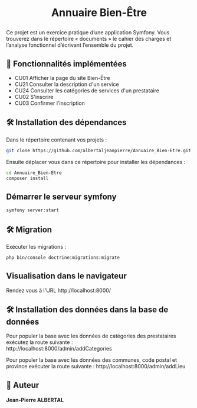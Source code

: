 # <p align="center">Annuaire Bien-Être</p>

Ce projet est un exercice pratique d’une application Symfony. Vous trouverez dans le répertoire « documents » le cahier des charges et l’analyse fonctionnel d’écrivant l’ensemble du projet.  

## 🧐 Fonctionnalités implémentées
- CU01 Afficher la page du site Bien-Être
- CU21 Consulter la description d'un service
- CU24 Consulter les catégories de services d'un prestataire
- CU02 S'inscrire
- CU03 Confirmer l'inscription
## 🛠️ Installation des dépendances
Dans le répertoire contenant vos projets :
```bash
git clone https://github.com/albertaljeanpierre/Annuaire_Bien-Etre.git
```
Ensuite déplacer vous dans ce répertoire pour installer les dépendances : 
```bash
cd Annuaire_Bien-Etre
composer install
```
## Démarrer le serveur symfony
```bash
symfony server:start
```
## 🛠️ Migration
Exécuter les migrations : 
```bash
php bin/console doctrine:migrations:migrate
```
## Visualisation dans le navigateur
Rendez vous à l'URL  http://localhost:8000/ 


## 🛠️ Installation des données dans la base de données
Pour populer la base avec les données de catégories des prestataires exécutez la route suivante :  
http://localhost:8000/admin/addCategories

Pour populer la base avec les données des communes, code postal et province exécuter la route suivante :
http://localhost:8000/admin/addLieu 

## 🙇 Auteur
#### Jean-Pierre ALBERTAL 
